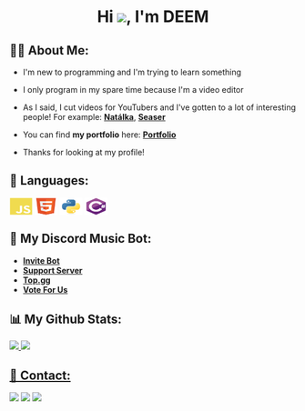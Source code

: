 <h1 align="center">Hi <img src="https://raw.githubusercontent.com/MartinHeinz/MartinHeinz/master/wave.gif" width="30px">, I'm DEEM</h1>

## 🙋‍♂️ About Me:

- I'm new to programming and I'm trying to learn something

- I only program in my spare time because I'm a video editor

- As I said, I cut videos for YouTubers and I've gotten to a lot of interesting people! For example: **[Natálka](https://www.youtube.com/c/Nat%C3%A1lka04)**, **[Seaser](https://www.youtube.com/channel/UCPa7C85h7S5VcslVO5DMHQA)**

- You can find **my portfolio** here: **[Portfolio](https://deemedit.site/)**

- Thanks for looking at my profile!

## 🔨 Languages:
<div>
  <img align="center" alt="Rafa-Js" height="30" width="40" src="https://raw.githubusercontent.com/devicons/devicon/master/icons/javascript/javascript-plain.svg">
  <img align="center" alt="Rafa-HTML" height="30" width="40" src="https://raw.githubusercontent.com/devicons/devicon/master/icons/html5/html5-original.svg">
  <img align="center" alt="Rafa-Python" height="30" width="40" src="https://raw.githubusercontent.com/devicons/devicon/master/icons/python/python-original.svg">
  <img align="center" alt="Rafa-Csharp" height="30" width="40" src="https://raw.githubusercontent.com/devicons/devicon/master/icons/csharp/csharp-original.svg">
</div>

## 🤖 My Discord Music Bot:
    
- **[Invite Bot](https://discord.com/oauth2/authorize?client_id=910190937932701716&scope=bot+applications.commands&permissions=67492929)**
- **[Support Server](https://discord.gg/hKJHUF9d88)**    
- **[Top.gg](https://top.gg/bot/910190937932701716)**   
- **[Vote For Us](https://top.gg/bot/910190937932701716/vote)**

      
## 📊 My Github Stats:
<div align="left">
  <a href="https://github.com/DEEM-0001">
  <img height="150em" src="https://github-readme-stats.vercel.app/api?username=DEEM-0001&count_private=true&show_icons=true&theme=radical"/>
  <img height="150em" src="https://github-readme-stats.vercel.app/api/top-langs/?username=DEEM-0001&show_icons=true&theme=radical"/>
</div>

## 🔗 Contact:
<div> 
  <a href="https://www.youtube.com/channel/UCVEyOe7MeVJlkLu3obG9jVw" target="_blank"><img src="https://img.shields.io/badge/YouTube-FF0000?style=for-the-badge&logo=youtube&logoColor=white" target="_blank"></a>
  <a href="https://www.instagram.com/alex.deemoff/" target="_blank"><img src="https://img.shields.io/badge/-Instagram-%23E4405F?style=for-the-badge&logo=instagram&logoColor=white" target="_blank"></a>
 <a href="https://invite.deem.fun/" target="_blank"><img src="https://img.shields.io/badge/Discord-7289DA?style=for-the-badge&logo=discord&logoColor=white" target="_blank"></a> 
</div>

